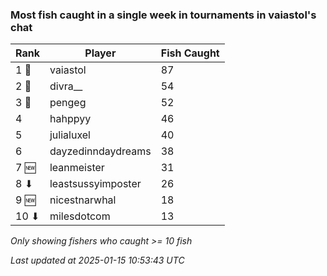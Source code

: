 ### Most fish caught in a single week in tournaments in vaiastol's chat
| Rank | Player | Fish Caught |
|------|--------|-----------|
| 1 🥇  | vaiastol  | 87 |
| 2 🥈  | divra__  | 54 |
| 3 🥉  | pengeg  | 52 |
| 4  | hahppyy  | 46 |
| 5  | julialuxel  | 40 |
| 6  | dayzedinndaydreams  | 38 |
| 7 🆕 | leanmeister  | 31 |
| 8 ⬇ | leastsussyimposter  | 26 |
| 9 🆕 | nicestnarwhal  | 18 |
| 10 ⬇ | milesdotcom  | 13 |

_Only showing fishers who caught >= 10 fish_

_Last updated at 2025-01-15 10:53:43 UTC_